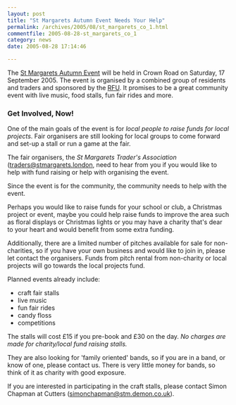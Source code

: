 ```yaml
---
layout: post
title: "St Margarets Autumn Event Needs Your Help"
permalink: /archives/2005/08/st_margarets_co_1.html
commentfile: 2005-08-28-st_margarets_co_1
category: news
date: 2005-08-28 17:14:46

---
```


The [St Margarets Autumn Event](https://stmargarets.london/cgi-bin/events.cgi?key=200507211432&action=getevent) will be held in Crown Road on Saturday, 17 September 2005. The event is organised by a combined group of residents and traders and sponsored by the [RFU](http://www.englandrugby.com/). It promises to be a great community event with live music, food stalls, fun fair rides and more.

### Get Involved, Now!

One of the main goals of the event is for *local people to raise funds for local projects*. Fair organisers are still looking for local groups to come forward and set-up a stall or run a game at the fair.

The fair organisers, the *St Margarets Trader's Association* (<traders@stmargarets.london>, need to hear from you if you would like to help with fund raising or help with organising the event.

Since the event is for the community, the community needs to help with the event.

Perhaps you would like to raise funds for your school or club, a Christmas project or event, maybe you could help raise funds to improve the area such as floral displays or Christmas lights or you may have a charity that's dear to your heart and would benefit from some extra funding.

Additionally, there are a limited number of pitches available for sale for non-charities, so if you have your own business and would like to join in, please let contact the organisers. Funds from pitch rental from non-charity or local projects will go towards the local projects fund.

Planned events already include:

-   craft fair stalls
-   live music
-   fun fair rides
-   candy floss
-   competitions

The stalls will cost £15 if you pre-book and £30 on the day. *No charges are made for charity/local fund raising stalls.*

They are also looking for 'family oriented' bands, so if you are in a band, or know of one, please contact us. There is very little money for bands, so think of it as charity with good exposure.

If you are interested in participating in the craft stalls, please contact Simon Chapman at Cutters (<a href="mailto:simonchapman@stm.demon.co.uk">simonchapman@stm.demon.co.uk</a>).
